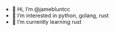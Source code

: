 - 👋 Hi, I’m @jamebluntcc
- 👀 I’m interested in python, golang, rust
- 🌱 I’m currently learning rust

<!---
jamebluntcc/jamebluntcc is a ✨ special ✨ repository because its `README.md` (this file) appears on your GitHub profile.
You can click the Preview link to take a look at your changes.
--->
